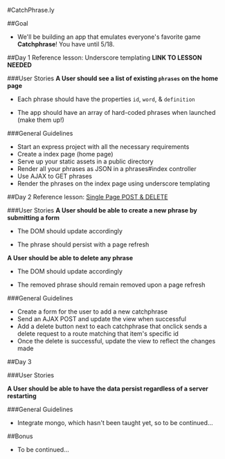 #CatchPhrase.ly

##Goal

* We'll be building an app that emulates everyone's favorite game **Catchphrase**! You have until 5/18.
	
##Day 1
Reference lesson: Underscore templating  **LINK TO LESSON NEEDED**

###User Stories
**A User should see a list of existing `phrases` on the home page**

* Each phrase should have the properties `id`, `word`, & `definition`

* The app should have an array of hard-coded phrases when launched (make them up!)

###General Guidelines
* Start an express project with all the necessary requirements
* Create a index page (home page)
* Serve up your static assets in a public directory
* Render all your phrases as JSON in a phrases#index controller
* Use AJAX to GET phrases
* Render the phrases on the index page using underscore templating

##Day 2
Reference lesson: [Single Page POST & DELETE](https://github.com/sf-wdi-18/notes/blob/master/lectures%2Fweek-03%2Fday_3_todo_ajax%2Fdusk%2FREADME.md)

###User Stories
**A User should be able to create a new phrase by submitting a form**

* The DOM should update accordingly

* The phrase should persist with a page refresh

**A User should be able to delete any phrase**

* The DOM should update accordingly
	
* The removed phrase should remain removed upon a page refresh

###General Guidelines

* Create a form for the user to add a new catchphrase
* Send an AJAX POST and update the view when successful
* Add a delete button next to each catchphrase that onclick sends a delete request to a route matching that item's specific id
* Once the delete is successful, update the view to reflect the changes made


##Day 3

###User Stories

**A User should be able to have the data persist regardless of a server restarting**

###General Guidelines
* Integrate mongo, which hasn't been taught yet, so to be continued...


##Bonus

* To be continued...
 
